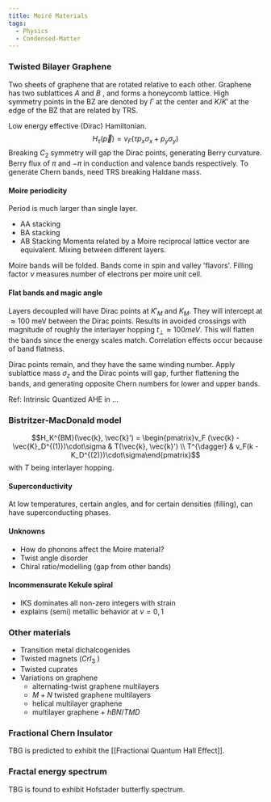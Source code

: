 ```yaml
---
title: Moiré Materials
tags:
  - Physics
  - Condensed-Matter
---
```

### Twisted Bilayer Graphene
Two sheets of graphene that are rotated relative to each other. Graphene has two sublattices $A$ and $B$ , and forms a honeycomb lattice. High symmetry points in the BZ are denoted by $\Gamma$ at the center and $K$/$K'$ at the edge of the BZ that are related by TRS.

Low energy effective (Dirac) Hamiltonian. $$ H_{\tau}(\vec{p}) = v_F (\tau p_x \sigma_x + p_y \sigma_y)$$
Breaking $C_2$ symmetry will gap the Dirac points, generating Berry curvature. Berry flux of $\pi$ and $-\pi$ in conduction and valence bands respectively. To generate Chern bands, need TRS breaking Haldane mass.
#### Moire periodicity
Period is much larger than single layer. 
- AA stacking
- BA stacking
- AB Stacking
Momenta related by a Moire reciprocal lattice vector are equivalent. Mixing between different layers. 

Moire bands will be folded. Bands come in spin and valley 'flavors'. Filling factor $\nu$ measures number of electrons per moire unit cell. 
#### Flat bands and magic angle
Layers decoupled will have Dirac points at $K'_M$ and $K_M$. They will intercept at $\approx 100$ meV between the Dirac points. Results in avoided crossings with magnitude of roughly the interlayer hopping $t_{\perp} \approx 100 meV$. This will flatten the bands since the energy scales match. Correlation effects occur because of band flatness.

Dirac points remain, and they have the same winding number. Apply sublattice mass $\sigma_z$ and the Dirac points will gap, further flattening the bands, and generating opposite Chern numbers for  lower and upper bands. 

Ref: Intrinsic Quantized AHE in ...
### Bistritzer-MacDonald model
$$H_K^{BM}(\vec{k}, \vec{k}') = \begin{pmatrix}v_F (\vec{k} - \vec{K}_D^{(1)})\cdot\sigma & T(\vec{k}, \vec{k}') \\ T^{\dagger} & v_F(k - K_D^{(2)})\cdot\sigma\end{pmatrix}$$
with $T$ being interlayer hopping.

#### Superconductivity 
At low temperatures, certain angles, and for certain densities (filling), can have superconducting phases. 
#### Unknowns
- How do phonons affect the Moire material?
- Twist angle disorder
- Chiral ratio/modelling (gap from other bands)
#### Incommensurate Kekule spiral
- IKS dominates all non-zero integers with strain
- explains (semi) metallic behavior at $\nu = 0,1$
### Other materials
- Transition metal dichalcogenides
- Twisted magnets ($CrI_3$ )
- Twisted cuprates
- Variations on graphene
	- alternating-twist graphene multilayers
	- $M+N$ twisted graphene multilayers
	- helical multilayer graphene
	- multilayer graphene + $hBN/TMD$ 
### Fractional Chern Insulator
TBG is predicted to exhibit the [[Fractional Quantum Hall Effect]].
### Fractal energy spectrum
TBG is found to exhibit Hofstader butterfly spectrum.
